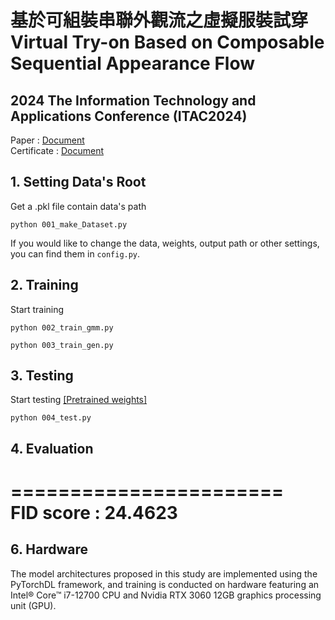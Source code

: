 # 基於可組裝串聯外觀流之虛擬服裝試穿<br>Virtual Try-on Based on Composable Sequential Appearance Flow

## 2024 The Information Technology and Applications Conference (ITAC2024)
Paper : [Document](docs/paper.pdf)  
Certificate : [Document](docs/論文刊登證明.pdf)  

## 1. Setting Data's Root 
Get a .pkl file contain data's path 
```
python 001_make_Dataset.py
```
If you would like to change the data, weights, output path or other settings,   
you can find them in ```config.py```.

## 2. Training
Start training 
```
python 002_train_gmm.py
```
```
python 003_train_gen.py
```
## 3. Testing 
Start testing
[[Pretrained weights]](https://mega.nz/folder/bMcxjZba#2vixjwZc1KSuA7uMLOdyUg)
```
python 004_test.py
```

## 4. Evaluation
=======================  
FID score   : 24.4623  
=======================  


## 6. Hardware
The model architectures proposed in this study are implemented using the PyTorchDL framework, and training is conducted on hardware featuring an Intel® Core™ i7-12700 CPU and Nvidia RTX 3060 12GB graphics processing unit (GPU).
